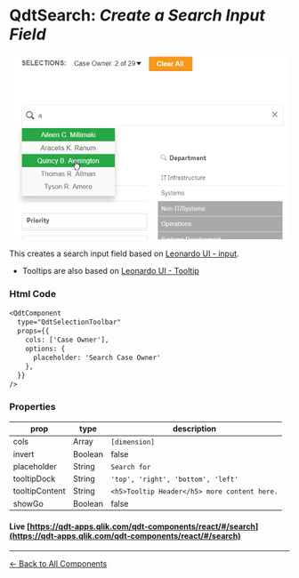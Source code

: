 # QdtSearch: *Create a Search Input Field*

![QdtSearch](../assets/search.png?raw=true "QdtSearch")


This creates a search input field based on [Leonardo UI - input](https://qlik-oss.github.io/leonardo-ui/input.html).
* Tooltips are also based on [Leonardo UI - Tooltip](https://qlik-oss.github.io/leonardo-ui/tooltip.html)

### Html Code

```
<QdtComponent
  type="QdtSelectionToolbar"
  props={{
    cols: ['Case Owner'], 
    options: { 
      placeholder: 'Search Case Owner' 
    },
  }}
/>
```

### Properties

| prop             | type          | description   |
| ---------------- | ------------- | ------------- |
| cols             | Array         | `[dimension]` |
| invert           | Boolean       | false         |
| placeholder      | String        | `Search for`  |
| tooltipDock      | String        | `'top', 'right', 'bottom', 'left' `|
| tooltipContent   | String        | `<h5>Tooltip Header</h5> more content here.` |
| showGo           | Boolean       | false         |


#### Live [https://qdt-apps.qlik.com/qdt-components/react/#/search](https://qdt-apps.qlik.com/qdt-components/react/#/search)

---

[← Back to All Components](https://github.com/qlik-demo-team/qdt-components/tree/more-docs#components)